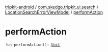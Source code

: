 [tripkit-android](../../index.md) / [com.skedgo.tripkit.ui.search](../index.md) / [LocationSearchErrorViewModel](index.md) / [performAction](./perform-action.md)

# performAction

`fun performAction(): `[`Unit`](https://kotlinlang.org/api/latest/jvm/stdlib/kotlin/-unit/index.html)